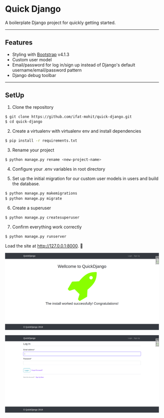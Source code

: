# Quick Django
A boilerplate Django project for quickly getting started.

---

## Features
- Styling with [Bootstrap](https://getbootstrap.com/) v4.1.3
- Custom user model
- Email/password for log in/sign up instead of Django's default username/email/password pattern
- Django debug toolbar
---
## SetUp

1. Clone the repository
```bash
$ git clone https://github.com/ifat-mohit/quick-django.git
$ cd quick-django
```
2. Create a virtualenv with virtualenv env and install dependencies
```bash
$ pip install -r requirements.txt
```

3. Rename your project

```bash
$ python manage.py rename <new-project-name>
```
4. Configure your .env variables in root directory

5. Set up the initial migration for our custom user models in users and build the database.
```bash
$ python manage.py makemigrations
$ python manage.py migrate
```
6. Create a superuser
```bash
$ python manage.py createsuperuser
```
7. Confirm everything work correctly
```bash
$ python manage.py runserver
```

Load the site at http://127.0.0.1:8000. :rocket:

![Homepage](/static/images/home.png)

![Homepage](/static/images/login.png)
